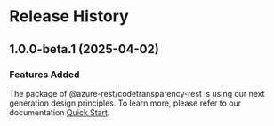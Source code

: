 # Release History
    
## 1.0.0-beta.1 (2025-04-02)

### Features Added

The package of @azure-rest/codetransparency-rest is using our next generation design principles. To learn more, please refer to our documentation [Quick Start](https://aka.ms/azsdk/js/mgmt/quickstart).
